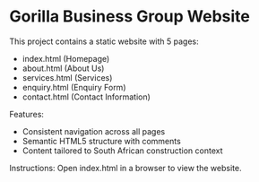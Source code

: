 
Gorilla Business Group Website
==============================

This project contains a static website with 5 pages:

- index.html (Homepage)
- about.html (About Us)
- services.html (Services)
- enquiry.html (Enquiry Form)
- contact.html (Contact Information)

Features:
- Consistent navigation across all pages
- Semantic HTML5 structure with comments
- Content tailored to South African construction context

Instructions:
Open index.html in a browser to view the website.
